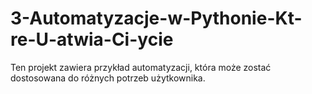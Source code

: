 # 3-Automatyzacje-w-Pythonie-Kt-re-U-atwia-Ci-ycie
Ten projekt zawiera przykład automatyzacji, która może zostać dostosowana do różnych potrzeb użytkownika.
